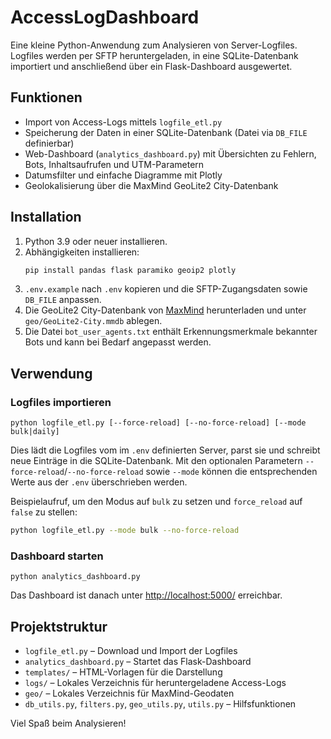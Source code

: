 # AccessLogDashboard

Eine kleine Python-Anwendung zum Analysieren von Server-Logfiles. 
Logfiles werden per SFTP heruntergeladen, in eine SQLite-Datenbank importiert
und anschließend über ein Flask-Dashboard ausgewertet.

## Funktionen

- Import von Access-Logs mittels `logfile_etl.py`
- Speicherung der Daten in einer SQLite-Datenbank (Datei via `DB_FILE` definierbar)
- Web-Dashboard (`analytics_dashboard.py`) mit Übersichten zu Fehlern,
  Bots, Inhaltsaufrufen und UTM-Parametern
- Datumsfilter und einfache Diagramme mit Plotly
- Geolokalisierung über die MaxMind GeoLite2 City-Datenbank

## Installation

1. Python 3.9 oder neuer installieren.
2. Abhängigkeiten installieren:
   ```bash
   pip install pandas flask paramiko geoip2 plotly
   ```
3. `.env.example` nach `.env` kopieren und die SFTP-Zugangsdaten sowie `DB_FILE` anpassen.
4. Die GeoLite2 City-Datenbank von [MaxMind](https://dev.maxmind.com/geoip/geolite2-free-geolocation-data)
   herunterladen und unter `geo/GeoLite2-City.mmdb` ablegen.
5. Die Datei `bot_user_agents.txt` enthält Erkennungsmerkmale bekannter Bots und kann bei Bedarf angepasst werden.

## Verwendung

### Logfiles importieren

```
python logfile_etl.py [--force-reload] [--no-force-reload] [--mode bulk|daily]
```

Dies lädt die Logfiles vom im `.env` definierten Server, parst sie und
schreibt neue Einträge in die SQLite-Datenbank. Mit den optionalen
Parametern `--force-reload`/`--no-force-reload` sowie `--mode` können die
entsprechenden Werte aus der `.env` überschrieben werden.

Beispielaufruf, um den Modus auf `bulk` zu setzen und `force_reload`
auf `false` zu stellen:

```bash
python logfile_etl.py --mode bulk --no-force-reload
```

### Dashboard starten

```
python analytics_dashboard.py
```

Das Dashboard ist danach unter <http://localhost:5000/> erreichbar.

## Projektstruktur

- `logfile_etl.py` – Download und Import der Logfiles
- `analytics_dashboard.py` – Startet das Flask-Dashboard
- `templates/` – HTML-Vorlagen für die Darstellung
- `logs/` – Lokales Verzeichnis für heruntergeladene Access-Logs
- `geo/` – Lokales Verzeichnis für MaxMind-Geodaten
- `db_utils.py`, `filters.py`, `geo_utils.py`, `utils.py` – Hilfsfunktionen

Viel Spaß beim Analysieren!
